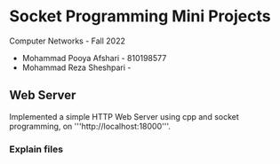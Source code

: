 # Socket Programming Mini Projects 
Computer Networks - Fall 2022
* Mohammad Pooya Afshari - 810198577
* Mohammad Reza Sheshpari - 
## Web Server
Implemented a simple HTTP Web Server using cpp and socket programming, on '''http://localhost:18000'''.
### Explain files
